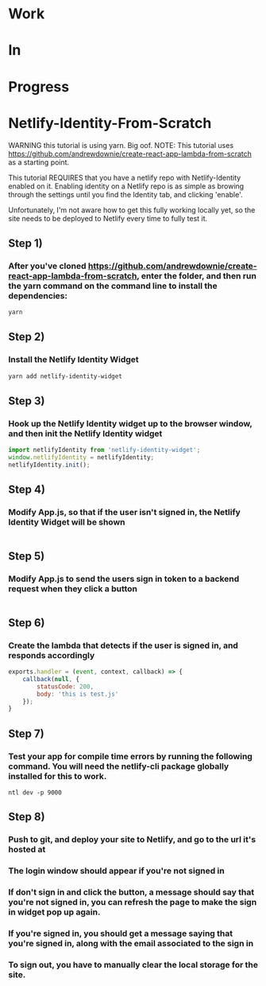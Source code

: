 # Work
# In
# Progress
# Netlify-Identity-From-Scratch
WARNING this tutorial is using yarn. Big oof.
NOTE: This tutorial uses https://github.com/andrewdownie/create-react-app-lambda-from-scratch as a starting point.

This tutorial REQUIRES that you have a netlify repo with Netlify-Identity enabled on it. Enabling identity on a Netlify repo is as simple as browing through the settings until you find the Identity tab, and clicking 'enable'.

Unfortunately, I'm not aware how to get this fully working locally yet, so the site needs to be deployed to Netlify every time to fully test it.

## Step 1)
### After you've cloned https://github.com/andrewdownie/create-react-app-lambda-from-scratch, enter the folder, and then run the yarn command on the command line to install the dependencies:
```bash
yarn
```
## Step 2)
### Install the Netlify Identity Widget
```bash
yarn add netlify-identity-widget
```
## Step 3)
### Hook up the Netlify Identity widget up to the browser window, and then init the Netlify Identity widget
```javascript
import netlifyIdentity from 'netlify-identity-widget';
window.netlifyIdentity = netlifyIdentity;
netlifyIdentity.init();
```
## Step 4)
### Modify App.js, so that if the user isn't signed in, the Netlify Identity Widget will be shown
```javascript
```
## Step 5)
### Modify App.js to send the users sign in token to a backend request when they click a button
```javascript
```
## Step 6)
### Create the lambda that detects if the user is signed in, and responds accordingly
```javascript
exports.handler = (event, context, callback) => {
    callback(null, {
        statusCode: 200,
        body: 'this is test.js'
    });
}
```
## Step 7)
### Test your app for compile time errors by running the following command. You will need the netlify-cli package globally installed for this to work.
```
ntl dev -p 9000
```
## Step 8)
### Push to git, and deploy your site to Netlify, and go to the url it's hosted at
### The login window should appear if you're not signed in
### If don't sign in and click the button, a message should say that you're not signed in, you can refresh the page to make the sign in widget pop up again.
### If you're signed in, you should get a message saying that you're signed in, along with the email associated to the sign in
### To sign out, you have to manually clear the local storage for the site.